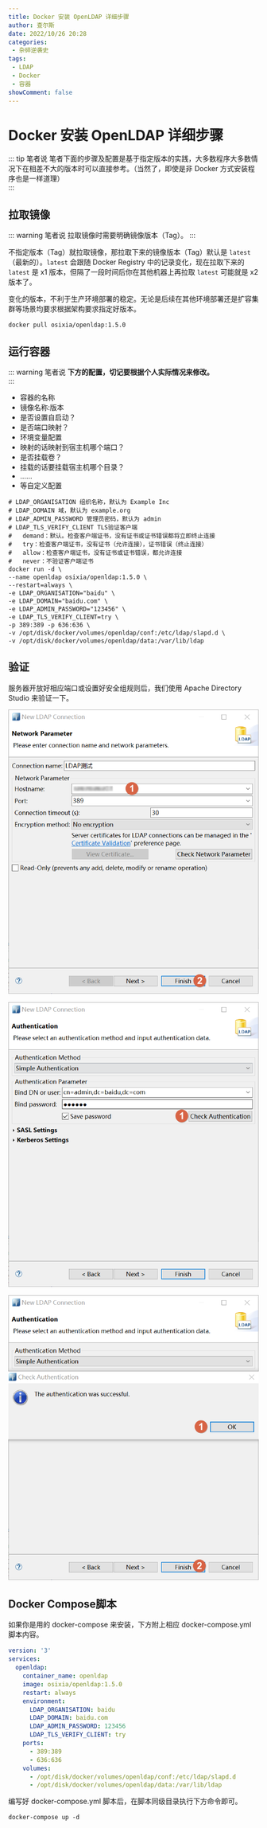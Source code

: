 ```yaml
---
title: Docker 安装 OpenLDAP 详细步骤
author: 查尔斯
date: 2022/10/26 20:28
categories:
 - 杂碎逆袭史
tags:
 - LDAP
 - Docker
 - 容器
showComment: false
---
```


# Docker 安装 OpenLDAP 详细步骤

::: tip 笔者说
笔者下面的步骤及配置是基于指定版本的实践，大多数程序大多数情况下在相差不大的版本时可以直接参考。（当然了，即使是非 Docker 方式安装程序也是一样道理）  
:::

## 拉取镜像

::: warning 笔者说
拉取镜像时需要明确镜像版本（Tag）。
:::

不指定版本（Tag）就拉取镜像，那拉取下来的镜像版本（Tag）默认是 `latest`（最新的）。`latest` 会跟随 Docker Registry 中的记录变化，现在拉取下来的 `latest` 是 x1 版本，但隔了一段时间后你在其他机器上再拉取 `latest` 可能就是 x2 版本了。

变化的版本，不利于生产环境部署的稳定。无论是后续在其他环境部署还是扩容集群等场景均要求根据架构要求指定好版本。

```shell
docker pull osixia/openldap:1.5.0
```

## 运行容器

::: warning 笔者说
**下方的配置，切记要根据个人实际情况来修改。**  
:::

- 容器的名称
- 镜像名称:版本
- 是否设置自启动？
- 是否端口映射？
- 环境变量配置
- 映射的话映射到宿主机哪个端口？
- 是否挂载卷？
- 挂载的话要挂载宿主机哪个目录？
- ......
- 等自定义配置

```shell
# LDAP_ORGANISATION 组织名称，默认为 Example Inc
# LDAP_DOMAIN 域，默认为 example.org
# LDAP_ADMIN_PASSWORD 管理员密码，默认为 admin
# LDAP_TLS_VERIFY_CLIENT TLS验证客户端
#   demand：默认。检查客户端证书，没有证书或证书错误都将立即终止连接
#   try：检查客户端证书，没有证书（允许连接），证书错误（终止连接）
#   allow：检查客户端证书，没有证书或证书错误，都允许连接
#   never：不验证客户端证书
docker run -d \
--name openldap osixia/openldap:1.5.0 \
--restart=always \
-e LDAP_ORGANISATION="baidu" \
-e LDAP_DOMAIN="baidu.com" \
-e LDAP_ADMIN_PASSWORD="123456" \
-e LDAP_TLS_VERIFY_CLIENT=try \
-p 389:389 -p 636:636 \
-v /opt/disk/docker/volumes/openldap/conf:/etc/ldap/slapd.d \
-v /opt/disk/docker/volumes/openldap/data:/var/lib/ldap
```

## 验证

服务器开放好相应端口或设置好安全组规则后，我们使用 Apache Directory Studio 来验证一下。

![202210262026166](../../../../../public/img/2022/10/26/202210262026166.png)

![202210262026266](../../../../../public/img/2022/10/26/202210262026266.png)

![202210262026566](../../../../../public/img/2022/10/26/202210262026566.png)

## Docker Compose脚本

如果你是用的 docker-compose 来安装，下方附上相应 docker-compose.yml 脚本内容。

```yaml
version: '3'
services:
  openldap:
    container_name: openldap
    image: osixia/openldap:1.5.0
    restart: always
    environment:
      LDAP_ORGANISATION: baidu
      LDAP_DOMAIN: baidu.com
      LDAP_ADMIN_PASSWORD: 123456
      LDAP_TLS_VERIFY_CLIENT: try
    ports:
      - 389:389
      - 636:636
    volumes:
      - /opt/disk/docker/volumes/openldap/conf:/etc/ldap/slapd.d
      - /opt/disk/docker/volumes/openldap/data:/var/lib/ldap
```

编写好 docker-compose.yml 脚本后，在脚本同级目录执行下方命令即可。

```shell
docker-compose up -d
```

